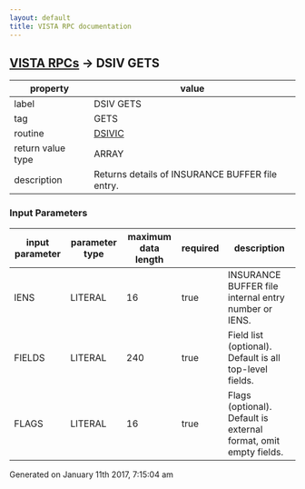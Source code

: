 ```yaml
---
layout: default
title: VISTA RPC documentation
---
```




## [VISTA RPCs](TableOfContent.md) &#8594; DSIV GETS 

 property | value 
--- | --- 
 label | DSIV GETS
 tag | GETS
 routine | [DSIVIC](http://code.osehra.org/dox/Routine_DSIVIC_source.html)
 return value type | ARRAY
 description | Returns details of INSURANCE BUFFER file entry.

### Input Parameters

| input parameter | parameter type | maximum data length | required | description | 
| --- | --- | --- | --- | --- | 
| IENS | LITERAL | 16 | true | INSURANCE BUFFER file internal entry number or IENS. | 
| FIELDS | LITERAL | 240 | true | Field list (optional).  Default is all top-level fields. | 
| FLAGS | LITERAL | 16 | true | Flags (optional).  Default is external format, omit empty fields. | 




 Generated on January 11th 2017, 7:15:04 am